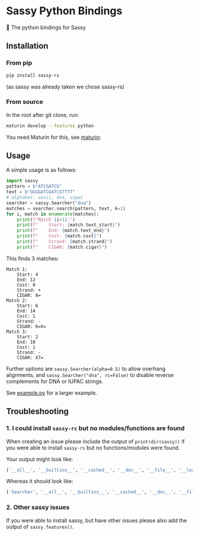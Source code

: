 # Sassy Python Bindings

🐍 The python bindings for Sassy

## Installation


### From pip
```bash
pip install sassy-rs
```
(as sassy was already taken we chose sassy-rs)

### From source
In the root after git clone, run: 
```bash
maturin develop --features python
```
You need Maturin for this, see [maturin](https://github.com/PyO3/maturin):


## Usage

A simple usage is as follows:

``` python
import sassy
pattern = b"ATCGATCG"
text = b"GGGGATCGATCGTTTT"
# alphabet: ascii, dna, uipac
searcher = sassy.Searcher("dna")
matches = searcher.search(pattern, text, k=1)
for i, match in enumerate(matches):
    print(f"Match {i+1}:")
    print(f"    Start: {match.text_start}")
    print(f"    End: {match.text_end}")
    print(f"    Cost: {match.cost}")
    print(f"    Strand: {match.strand}")
    print(f"    CIGAR: {match.cigar}")
```

This finds 3 matches:

``` text
Match 1:
    Start: 4
    End: 12
    Cost: 0
    Strand: +
    CIGAR: 8=
Match 2:
    Start: 6
    End: 14
    Cost: 1
    Strand: -
    CIGAR: 6=X=
Match 3:
    Start: 2
    End: 10
    Cost: 1
    Strand: -
    CIGAR: X7=
```

Further options are `sassy.Searcher(alpha=0.5)` to allow overhang alignments,
and `sassy.Searcher("dna", rc=False)` to disable reverse complements for DNA
or IUPAC strings.

See [example.py](sassy/example.py) for a larger example.

## Troubleshooting


### 1. I could install `sassy-rc` but no modules/functions are found
When creating an issue please include the output of `print(dir(sassy))` if you were able to install `sassy-rs` but no functions/modules were found. 

Your output might look like:
```python
['__all__', '__builtins__', '__cached__', '__doc__', '__file__', '__loader__', '__name__', '__package__', '__path__', '__spec__']
```
Whereas it should look like:
```python
['Searcher', '__all__', '__builtins__', '__cached__', '__doc__', '__file__', '__loader__', '__name__', '__package__', '__path__', '__spec__', 'features', 'sassy']
```

### 2. Other sassy issues
If you were able to install sassy, but have other issues please also add the output of `sassy.features()`.